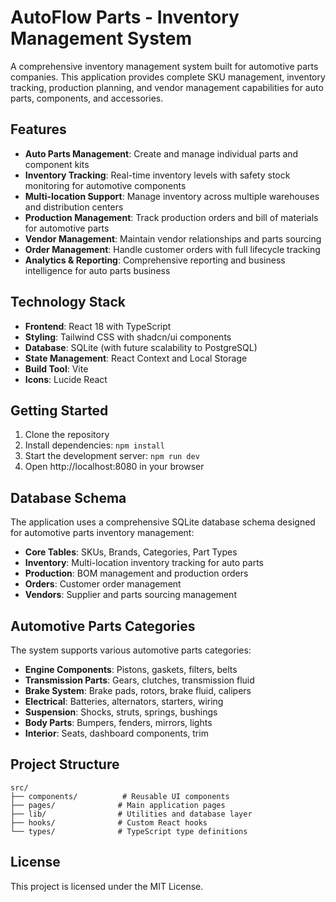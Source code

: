 # AutoFlow Parts - Inventory Management System

A comprehensive inventory management system built for automotive parts companies. This application provides complete SKU management, inventory tracking, production planning, and vendor management capabilities for auto parts, components, and accessories.

## Features

- **Auto Parts Management**: Create and manage individual parts and component kits
- **Inventory Tracking**: Real-time inventory levels with safety stock monitoring for automotive components
- **Multi-location Support**: Manage inventory across multiple warehouses and distribution centers
- **Production Management**: Track production orders and bill of materials for automotive parts
- **Vendor Management**: Maintain vendor relationships and parts sourcing
- **Order Management**: Handle customer orders with full lifecycle tracking
- **Analytics & Reporting**: Comprehensive reporting and business intelligence for auto parts business

## Technology Stack

- **Frontend**: React 18 with TypeScript
- **Styling**: Tailwind CSS with shadcn/ui components
- **Database**: SQLite (with future scalability to PostgreSQL)
- **State Management**: React Context and Local Storage
- **Build Tool**: Vite
- **Icons**: Lucide React

## Getting Started

1. Clone the repository
2. Install dependencies: `npm install`
3. Start the development server: `npm run dev`
4. Open http://localhost:8080 in your browser

## Database Schema

The application uses a comprehensive SQLite database schema designed for automotive parts inventory management:

- **Core Tables**: SKUs, Brands, Categories, Part Types
- **Inventory**: Multi-location inventory tracking for auto parts
- **Production**: BOM management and production orders
- **Orders**: Customer order management
- **Vendors**: Supplier and parts sourcing management

## Automotive Parts Categories

The system supports various automotive parts categories:

- **Engine Components**: Pistons, gaskets, filters, belts
- **Transmission Parts**: Gears, clutches, transmission fluid
- **Brake System**: Brake pads, rotors, brake fluid, calipers
- **Electrical**: Batteries, alternators, starters, wiring
- **Suspension**: Shocks, struts, springs, bushings
- **Body Parts**: Bumpers, fenders, mirrors, lights
- **Interior**: Seats, dashboard components, trim

## Project Structure

```
src/
├── components/          # Reusable UI components
├── pages/              # Main application pages
├── lib/                # Utilities and database layer
├── hooks/              # Custom React hooks
└── types/              # TypeScript type definitions
```

## License

This project is licensed under the MIT License.